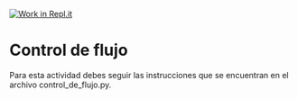 [![Work in Repl.it](https://classroom.github.com/assets/work-in-replit-14baed9a392b3a25080506f3b7b6d57f295ec2978f6f33ec97e36a161684cbe9.svg)](https://classroom.github.com/online_ide?assignment_repo_id=4167756&assignment_repo_type=AssignmentRepo)
# Control de flujo

Para esta actividad debes seguir las instrucciones que se encuentran en el archivo control_de_flujo.py.
